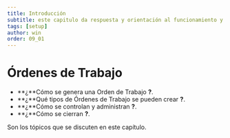```yaml
---
title: Introducción 
subtitle: este capitulo da respuesta y orientación al funcionamiento y el uso de la sección ordenes de trabajo en AM 4G.
tags: [setup]
author: win
order: 09_01
---
```

# Órdenes de Trabajo

- **¿**Cómo se genera una Orden de Trabajo **?**.
- **¿**Qué tipos  de Órdenes de Trabajo se  pueden crear **?**.
- **¿**Cómo se controlan y administran **?**.
- **¿**Cómo se cierran **?**.

Son los tópicos que se discuten en este capítulo.
